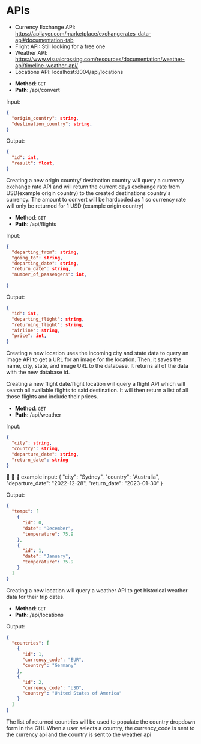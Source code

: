 # APIs

- Currency Exchange API: https://apilayer.com/marketplace/exchangerates_data-api#documentation-tab
- Flight API: Still looking for a free one
- Weather API: https://www.visualcrossing.com/resources/documentation/weather-api/timeline-weather-api/
- Locations API: localhost:8004/api/locations

* **Method**: `GET`
* **Path**: /api/convert

Input:

```json
{
  "origin_country": string,
  "destination_country": string,
}
```

Output:

```json
{
  "id": int,
  "result": float,
}
```

Creating a new origin country/ destination country will query a currency exchange rate API
and will return the current days exchange rate from USD(example origin country) to the created destinations country's currency. The amount to convert will be hardcoded as 1 so currency rate will only be returned for 1 USD (example origin country)

- **Method**: `GET`
- **Path**: /api/flights

Input:

```json
{
  "departing_from": string,
  "going_to": string,
  "departing_date": string,
  "return_date": string,
  "number_of_passengers": int,

}
```

Output:

```json
{
  "id": int,
  "departing_flight": string,
  "returning_flight": string,
  "airline": string,
  "price": int,
}
```

Creating a new location uses the incoming city and state
data to query an image API to get a URL for an image for
the location. Then, it saves the name, city, state, and
image URL to the database. It returns all of the data
with the new database id.

Creating a new flight date/flight location will query a flight API which will search all available flights to said destination. It will then return a list of all those flights and include their prices.

- **Method**: `GET`
- **Path**: /api/weather

Input:

```json
{
  "city": string,
  "country": string,
  "departure_date": string,
  "return_date": string
}
```

🐰 🐰 🐰 example input:
{
"city": "Sydney",
"country": "Australia",
"departure_date": "2022-12-28",
"return_date": "2023-01-30"
}

Output:

```json
{
  "temps": [
    {
      "id": 0,
      "date": "December",
      "temperature": 75.9
    },
    {
      "id": 1,
      "date": "January",
      "temperature": 75.9
    }
  ]
}
```

Creating a new location will query a weather API to get historical weather data for their trip dates.

- **Method**: `GET`
- **Path**: /api/locations

Output:

```json
{
  "countries": [
    {
      "id": 1,
      "currency_code": "EUR",
      "country": "Germany"
    },
    {
      "id": 2,
      "currency_code": "USD",
      "country": "United States of America"
    }
  ]
}
```

The list of returned countries will be used to populate the country dropdown form in the GHI. When a user selects a country, the currency_code is sent to the currency api and the country is sent to the weather api
